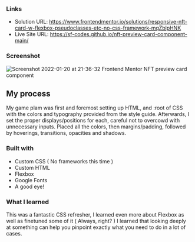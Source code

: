 
### Links

- Solution URL: https://www.frontendmentor.io/solutions/responsive-nft-card-w-flexbox-pseudoclasses-etc-no-css-framework-mqZblpHNK
- Live Site URL: https://sf-codes.github.io/nft-preview-card-component-main/

### Screenshot
![Screenshot 2022-01-20 at 21-36-32 Frontend Mentor NFT preview card component](https://user-images.githubusercontent.com/82302032/150457234-77df6982-eb7c-4ab1-ad20-22d6f97f2afa.png)

## My process

My game plam was first and foremost setting up HTML, and :root of CSS with the colors and typography provided from the style guide. Afterwards, I set the proper displays/positions for each, careful not to overcowd with unnecessary inputs. Placed all the colors, then margins/padding, followed by hoverings, transitions, opacities and shadows.

### Built with

- Custom CSS ( No frameworks this time )
- Custom HTML
- Flexbox
- Google Fonts
- A good eye!

### What I learned

This was a fantastic CSS refresher, I learned even more about Flexbox as well as finetuned some of it ( Always, right? ) I learned that looking deeply at something can help you pinpoint exactly what you need to do in a lot of cases.
